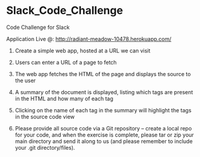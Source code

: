 # Slack_Code_Challenge
Code Challenge for Slack

Application Live @: http://radiant-meadow-10478.herokuapp.com/

1. Create a simple web app, hosted at a URL we can visit

2. Users can enter a URL of a page to fetch

3. The web app fetches the HTML of the page and displays the source to the user

4. A summary of the document is displayed, listing which tags are present in the HTML and how many of each tag

5. Clicking on the name of each tag in the summary will highlight the tags in the source code view

6. Please provide all source code via a Git repository – create a local repo for your code, and when the exercise is complete, please tar or zip your main directory and send it along to us (and please remember to include your .git directory/files).
